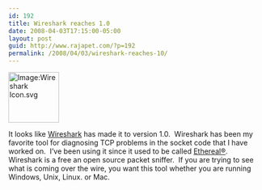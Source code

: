 ```yaml
---
id: 192
title: Wireshark reaches 1.0
date: 2008-04-03T17:15:00-05:00
layout: post
guid: http://www.rajapet.com/?p=192
permalink: /2008/04/03/wireshark-reaches-10/
---
```

<img loading="lazy" height="100" alt="Image:Wireshark Icon.svg" src="http://upload.wikimedia.org/wikipedia/commons/thumb/e/e5/Wireshark_Icon.svg/100px-Wireshark_Icon.svg.png" width="100" border="0" />

It looks like [Wireshark](http://www.wireshark.org/) has made it to version 1.0.  Wireshark has been my favorite tool for diagnosing TCP problems in the socket code that I have worked on.  I&#8217;ve been using it since it used to be called [Ethereal®](http://www.linux.com/articles/54968 "Linux.com :: Ethereal changes name to Wireshark").  Wireshark is a free an open source packet sniffer.  If you are trying to see what is coming over the wire, you want this tool whether you are running Windows, Unix, Linux. or Mac.